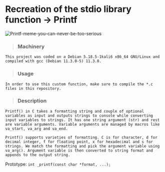 # Recreation of the stdio library function -> Printf
![Printf-meme-you-can-never-be-too-serious](https://pics.me.me/developers-gdb-ide-100s-of-printf-statements-printf-s-i-n-pretty-function-line-38789494.png)

> ### Machinery
```
This project was coded on a Debian 5.18.5-1kali6 x86_64 GNU/Linux and compiled with gcc (Debian 11.3.0-5) 11.3.0.
```
> ### Usage
```
In order to use this custom function, make sure to compile the *.c files in this repository.
```
> ### Description
```
Printf() in C takes a formatting string and couple of optional variables as input and outputs strings to console while converting input variables to strings. It has one string argument (str) and rest are variable arguments. Variable arguments are managed by macros like va_start, va_arg and va_end.

Printf() supports varieties of formatting. C is for character, d for decimal integer, f for floating point, x for hexadecimal and s for strings. We match the formatting and pick the argument variable using va_arg(). Argument variable is then converted to string format and appends to the output string.
```
Prototype: `int _printf(const char *format, ...);`
